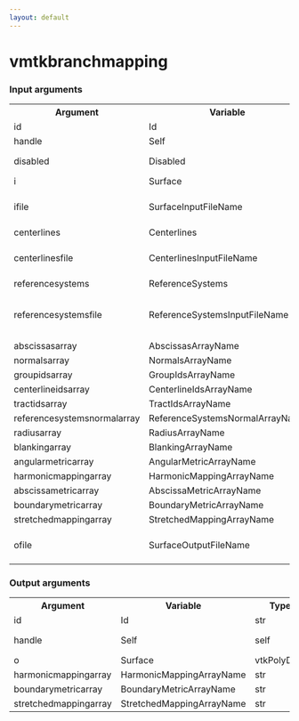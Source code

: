 ```yaml
---
layout: default
---
```

<h1>vmtkbranchmapping</h1>
<h3>Input arguments</h3>
<table class="vmtkscripts">
<tr>
<th>Argument</th><th>Variable</th><th>Type</th><th>Length</th><th>Range</th><th>Default</th><th>Description</th>
</tr>
<tr><td>id</td><td>Id</td><td>str</td><td>1</td><td></td><td>0</td><td>script id</td>
</tr>
<tr><td>handle</td><td>Self</td><td>self</td><td>1</td><td></td><td></td><td>handle to self</td>
</tr>
<tr><td>disabled</td><td>Disabled</td><td>bool</td><td>1</td><td></td><td>0</td><td>disable execution and piping</td>
</tr>
<tr><td>i</td><td>Surface</td><td>vtkPolyData</td><td>1</td><td></td><td></td><td></td>
</tr>
<tr><td>ifile</td><td>SurfaceInputFileName</td><td>str</td><td>1</td><td></td><td></td><td>filename for the default Surface reader</td>
</tr>
<tr><td>centerlines</td><td>Centerlines</td><td>vtkPolyData</td><td>1</td><td></td><td></td><td></td>
</tr>
<tr><td>centerlinesfile</td><td>CenterlinesInputFileName</td><td>str</td><td>1</td><td></td><td></td><td>filename for the default Centerlines reader</td>
</tr>
<tr><td>referencesystems</td><td>ReferenceSystems</td><td>vtkPolyData</td><td>1</td><td></td><td></td><td></td>
</tr>
<tr><td>referencesystemsfile</td><td>ReferenceSystemsInputFileName</td><td>str</td><td>1</td><td></td><td></td><td>filename for the default ReferenceSystems reader</td>
</tr>
<tr><td>abscissasarray</td><td>AbscissasArrayName</td><td>str</td><td>1</td><td></td><td></td><td></td>
</tr>
<tr><td>normalsarray</td><td>NormalsArrayName</td><td>str</td><td>1</td><td></td><td></td><td></td>
</tr>
<tr><td>groupidsarray</td><td>GroupIdsArrayName</td><td>str</td><td>1</td><td></td><td></td><td></td>
</tr>
<tr><td>centerlineidsarray</td><td>CenterlineIdsArrayName</td><td>str</td><td>1</td><td></td><td></td><td></td>
</tr>
<tr><td>tractidsarray</td><td>TractIdsArrayName</td><td>str</td><td>1</td><td></td><td></td><td></td>
</tr>
<tr><td>referencesystemsnormalarray</td><td>ReferenceSystemsNormalArrayName</td><td>str</td><td>1</td><td></td><td></td><td></td>
</tr>
<tr><td>radiusarray</td><td>RadiusArrayName</td><td>str</td><td>1</td><td></td><td></td><td></td>
</tr>
<tr><td>blankingarray</td><td>BlankingArrayName</td><td>str</td><td>1</td><td></td><td></td><td></td>
</tr>
<tr><td>angularmetricarray</td><td>AngularMetricArrayName</td><td>str</td><td>1</td><td></td><td></td><td></td>
</tr>
<tr><td>harmonicmappingarray</td><td>HarmonicMappingArrayName</td><td>str</td><td>1</td><td></td><td>HarmonicMapping</td><td></td>
</tr>
<tr><td>abscissametricarray</td><td>AbscissaMetricArrayName</td><td>str</td><td>1</td><td></td><td></td><td></td>
</tr>
<tr><td>boundarymetricarray</td><td>BoundaryMetricArrayName</td><td>str</td><td>1</td><td></td><td>BoundaryMetric</td><td></td>
</tr>
<tr><td>stretchedmappingarray</td><td>StretchedMappingArrayName</td><td>str</td><td>1</td><td></td><td>StretchedMapping</td><td></td>
</tr>
<tr><td>ofile</td><td>SurfaceOutputFileName</td><td>str</td><td>1</td><td></td><td></td><td>filename for the default Surface writer</td>
</tr>
</table><h3>Output arguments</h3>
<table class="vmtkscripts">
<tr>
<th>Argument</th><th>Variable</th><th>Type</th><th>Length</th><th>Range</th><th>Default</th><th>Description</th>
</tr>
<tr><td>id</td><td>Id</td><td>str</td><td>1</td><td></td><td>0</td><td>script id</td>
</tr>
<tr><td>handle</td><td>Self</td><td>self</td><td>1</td><td></td><td></td><td>handle to self</td>
</tr>
<tr><td>o</td><td>Surface</td><td>vtkPolyData</td><td>1</td><td></td><td></td><td></td>
</tr>
<tr><td>harmonicmappingarray</td><td>HarmonicMappingArrayName</td><td>str</td><td>1</td><td></td><td>HarmonicMapping</td><td></td>
</tr>
<tr><td>boundarymetricarray</td><td>BoundaryMetricArrayName</td><td>str</td><td>1</td><td></td><td>BoundaryMetric</td><td></td>
</tr>
<tr><td>stretchedmappingarray</td><td>StretchedMappingArrayName</td><td>str</td><td>1</td><td></td><td>StretchedMapping</td><td></td>
</tr>
</table>
